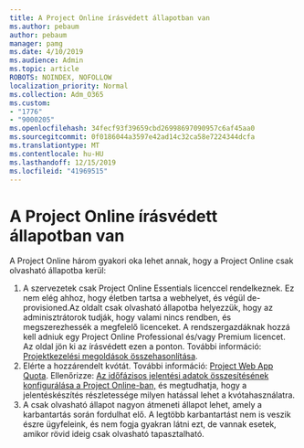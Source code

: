 ```yaml
---
title: A Project Online írásvédett állapotban van
ms.author: pebaum
author: pebaum
manager: pamg
ms.date: 4/10/2019
ms.audience: Admin
ms.topic: article
ROBOTS: NOINDEX, NOFOLLOW
localization_priority: Normal
ms.collection: Adm_O365
ms.custom:
- "1776"
- "9000205"
ms.openlocfilehash: 34fecf93f39659cbd26998697090957c6af45aa0
ms.sourcegitcommit: 0f0186044a3597e42ad14c32ca58e7224344dcfa
ms.translationtype: MT
ms.contentlocale: hu-HU
ms.lasthandoff: 12/15/2019
ms.locfileid: "41969515"
---
```

# <a name="project-online-is-in-a-read-only-state"></a>A Project Online írásvédett állapotban van

A Project Online három gyakori oka lehet annak, hogy a Project Online csak olvasható állapotba kerül:

1. A szervezetek csak Project Online Essentials licenccel rendelkeznek. Ez nem elég ahhoz, hogy életben tartsa a webhelyet, és végül de-provisioned.Az oldalt csak olvasható állapotba helyezzük, hogy az adminisztrátorok tudják, hogy valami nincs rendben, és megszerezhessék a megfelelő licenceket. A rendszergazdáknak hozzá kell adniuk egy Project Online Professional és/vagy Premium licencet. Az oldal jön ki az írásvédett ezen a ponton. További információ: [Projektkezelési megoldások összehasonlítása](https://products.office.com/project/compare-microsoft-project-management-software?tab=1).
2. Elérte a hozzárendelt kvótát. További információ: [Project Web App Quota](https://docs.microsoft.com/projectonline/tune-project-online-performance#project-web-app-quota). Ellenőrizze: [Az időfázisos jelentési adatok összesítésének konfigurálása a Project Online-ban,](https://docs.microsoft.com/ProjectOnline/configure-rollup-of-timephased-reporting-data-in-project-online?redirectSourcePath=%252fen-us%252farticle%252fConfigure-rollup-of-timephased-reporting-data-in-Project-Online-da8487fe-899e-4510-a264-e2ebc948928c) és megtudhatja, hogy a jelentéskészítés részletessége milyen hatással lehet a kvótahasználatra.
3. A csak olvasható állapot nagyon átmeneti állapot lehet, amely a karbantartás során fordulhat elő. A legtöbb karbantartást nem is veszik észre ügyfeleink, és nem fogja gyakran látni ezt, de vannak esetek, amikor rövid ideig csak olvasható tapasztalható.
